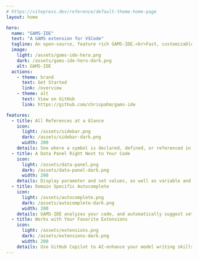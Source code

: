 ```yaml
---
# https://vitepress.dev/reference/default-theme-home-page
layout: home

hero:
  name: "GAMS-IDE"
  text: "A GAMS extension for VSCode"
  tagline: An open-source, feature rich GAMS-IDE.<br>Fast, customizable, with first class large optimization model support.
  image:
    light: /assets/gams-ide-hero.png
    dark: /assets/gams-ide-hero-dark.png
    alt: GAMS-IDE
  actions:
    - theme: brand
      text: Get Started
      link: /overview
    - theme: alt
      text: View on GitHub
      link: https://github.com/chrispahm/gams-ide

features:
  - title: All References at a Glance
    icon:
      light: /assets/sidebar.png
      dark: /assets/sidebar-dark.png
      width: 200
    details: See where a symbol is declared, defined, or referenced in the symbol panel. Quickly observe all places where a parameter is assigned values, or which subsets are defined for a set.
  - title: A Data Panel Right Next to Your Code
    icon:
      light: /assets/data-panel.png
      dark: /assets/data-panel-dark.png
      width: 200
    details: Display parameter and set values, as well as variable and equation listings in the bottom dock right next to your code.
  - title: Domain Specific Autocomplete
    icon:
      light: /assets/autocomplete.png
      dark: /assets/autocomplete-dark.png
      width: 200
    details: GAMS-IDE analyzes your code, and automatically suggest sets, subsets, cross-sets, and set elements that are allowed at a given index position. No more "domain violation for set" errors!
  - title: Works with Your Favorite Extensions
    icon:
      light: /assets/extensions.png
      dark: /assets/extensions-dark.png
      width: 200
    details: Use GitHub Copilot to AI-enhance your model writing skills, the Git extension to version control your model, or the exceptional Python toolchain to make use of the embedded code facility!
---
```


